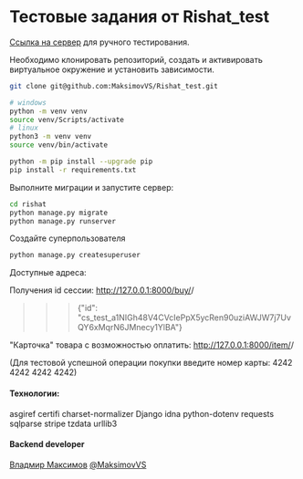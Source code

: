 # Тестовые задания от Rishat_test

[Ссылка на сервер]() для ручного тестирования.

Необходимо клонировать репозиторий, создать и активировать виртуальное окружение и установить зависимости.

```bash
git clone git@github.com:MaksimovVS/Rishat_test.git

# windows
python -m venv venv
source venv/Scripts/activate 
# linux
python3 -m venv venv
source venv/bin/activate 

python -m pip install --upgrade pip
pip install -r requirements.txt
```

Выполните миграции и запустите сервер:
```bash
cd rishat
python manage.py migrate
python manage.py runserver
```

Создайте суперпользователя
```bash
python manage.py createsuperuser
```

Доступные адреса:

Получения id сессии:
http://127.0.0.1:8000/buy/<pk>/
>>> {"id": "cs_test_a1NIGh48V4CVcIePpX5ycRen90uziAWJW7j7UvQY6xMqrN6JMnecy1YlBA"}

"Карточка" товара с возможностью оплатить:
http://127.0.0.1:8000/item/<pk>/

(Для тестовой успешной операции покупки введите номер карты: 4242 4242 4242 4242)

#### Технологии:
asgiref
certifi
charset-normalizer
Django
idna
python-dotenv
requests
sqlparse
stripe
tzdata
urllib3

#### Backend developer

[Владмир Максимов](https://github.com/MaksimovVS) [@MaksimovVS](https://t.me/MaksimovVS)
